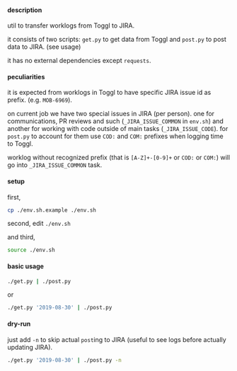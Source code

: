 
#### description

util to transfer worklogs from Toggl to JIRA.

it consists of two scripts: `get.py` to get data from Toggl and `post.py` to post data to JIRA. (see usage)

it has no external dependencies except `requests`.


#### peculiarities

it is expected from worklogs in Toggl to have specific JIRA issue id as prefix. (e.g. `MOB-6969`).

on current job we have two special issues in JIRA (per person). one for communications, PR reviews and such (`_JIRA_ISSUE_COMMON` in `env.sh`) and another for working with code outside of main tasks (`_JIRA_ISSUE_CODE`). for `post.py` to account for them use `COD:` and `COM:` prefixes when logging time to Toggl.

worklog without recognized prefix (that is `[A-Z]+-[0-9]+` or `COD:` or `COM:`) will go into `_JIRA_ISSUE_COMMON` task.

#### setup

first,
```sh
cp ./env.sh.example ./env.sh
```

second,
edit `./env.sh`

and third,
```sh
source ./env.sh
```

#### basic usage

```sh
./get.py | ./post.py
```

or

```sh
./get.py '2019-08-30' | ./post.py
```

#### dry-run

just add `-n` to skip actual `post`ing to JIRA (useful to see logs before actually updating JIRA).

```sh
./get.py '2019-08-30' | ./post.py -n
```
